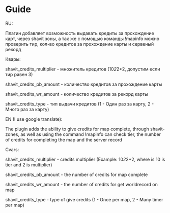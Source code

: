 # Guide

RU: 

Плагин добавляет возможность выдавать кредиты за прохождение карт, через shavit зоны, а так же с помощью команды !mapinfo можно проверить тир, кол-во кредитов за прохождение карты и сервеный рекорд

Квары:

shavit_credits_multiplier - множитель кредитов (10*2*2*2, допустим если тир равен 3)

shavit_credits_pb_amount - количество кредитов за прохождение карты

shavit_credits_wr_amount - количество кредитов за рекорд карты

shavit_credits_type - тип выдачи кредитов (1 - Один раз за карту, 2 - Много раз за карту)

EN (I use google translate):

The plugin adds the ability to give credits for map complete, through shavit-zones, as well as using the command !mapinfo can check tier, the number of credits for completing the map and the server record

Cvars:

shavit_credits_multiplier - credits multiplier (Example: 10*2*2*2, where is 10 is tier and 2 is multiplier)

shavit_credits_pb_amount - the number of credits for map complete

shavit_credits_wr_amount - the number of credits for get worldrecord on map

shavit_credits_type - type of give credits (1 - Once per map, 2 - Many timer per map)
